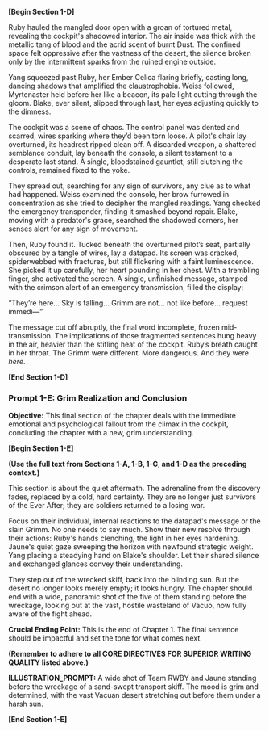 **[Begin Section 1-D]**

Ruby hauled the mangled door open with a groan of tortured metal, revealing the cockpit's shadowed interior. The air inside was thick with the metallic tang of blood and the acrid scent of burnt Dust.  The confined space felt oppressive after the vastness of the desert, the silence broken only by the intermittent sparks from the ruined engine outside.

Yang squeezed past Ruby, her Ember Celica flaring briefly, casting long, dancing shadows that amplified the claustrophobia. Weiss followed, Myrtenaster held before her like a beacon, its pale light cutting through the gloom. Blake, ever silent, slipped through last, her eyes adjusting quickly to the dimness.

The cockpit was a scene of chaos. The control panel was dented and scarred, wires sparking where they’d been torn loose.  A pilot's chair lay overturned, its headrest ripped clean off.  A discarded weapon, a shattered semblance conduit, lay beneath the console, a silent testament to a desperate last stand.  A single, bloodstained gauntlet, still clutching the controls, remained fixed to the yoke.

They spread out, searching for any sign of survivors, any clue as to what had happened.  Weiss examined the console, her brow furrowed in concentration as she tried to decipher the mangled readings.  Yang checked the emergency transponder, finding it smashed beyond repair.  Blake, moving with a predator's grace, searched the shadowed corners, her senses alert for any sign of movement.

Then, Ruby found it. Tucked beneath the overturned pilot’s seat, partially obscured by a tangle of wires, lay a datapad. Its screen was cracked, spiderwebbed with fractures, but still flickering with a faint luminescence.  She picked it up carefully, her heart pounding in her chest.  With a trembling finger, she activated the screen.  A single, unfinished message, stamped with the crimson alert of an emergency transmission, filled the display:

“They’re here… Sky is falling… Grimm are not… not like before… request immedi—”

The message cut off abruptly, the final word incomplete, frozen mid-transmission. The implications of those fragmented sentences hung heavy in the air, heavier than the stifling heat of the cockpit.  Ruby’s breath caught in her throat.  The Grimm were different.  More dangerous.  And they were *here*.


**[End Section 1-D]**


### **Prompt 1-E: Grim Realization and Conclusion**

**Objective:** This final section of the chapter deals with the immediate emotional and psychological fallout from the climax in the cockpit, concluding the chapter with a new, grim understanding.

**[Begin Section 1-E]**

**(Use the full text from Sections 1-A, 1-B, 1-C, and 1-D as the preceding context.)**

This section is about the quiet aftermath. The adrenaline from the discovery fades, replaced by a cold, hard certainty. They are no longer just survivors of the Ever After; they are soldiers returned to a losing war.

Focus on their individual, internal reactions to the datapad's message or the slain Grimm. No one needs to say much. Show their new resolve through their actions: Ruby's hands clenching, the light in her eyes hardening. Jaune's quiet gaze sweeping the horizon with newfound strategic weight. Yang placing a steadying hand on Blake's shoulder. Let their shared silence and exchanged glances convey their understanding.

They step out of the wrecked skiff, back into the blinding sun. But the desert no longer looks merely empty; it looks hungry. The chapter should end with a wide, panoramic shot of the five of them standing before the wreckage, looking out at the vast, hostile wasteland of Vacuo, now fully aware of the fight ahead.

**Crucial Ending Point:** This is the end of Chapter 1. The final sentence should be impactful and set the tone for what comes next.

**(Remember to adhere to all CORE DIRECTIVES FOR SUPERIOR WRITING QUALITY listed above.)**

**ILLUSTRATION_PROMPT:** A wide shot of Team RWBY and Jaune standing before the wreckage of a sand-swept transport skiff. The mood is grim and determined, with the vast Vacuan desert stretching out before them under a harsh sun.

**[End Section 1-E]**